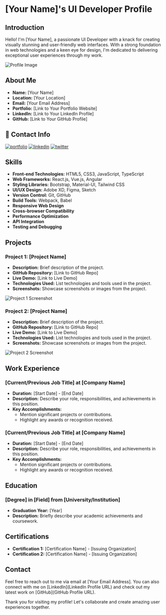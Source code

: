 # [Your Name]'s UI Developer Profile

## Introduction

Hello! I'm [Your Name], a passionate UI Developer with a knack for creating visually stunning and user-friendly web interfaces. With a strong foundation in web technologies and a keen eye for design, I'm dedicated to delivering exceptional user experiences through my work.

![Profile Image](profile-image.jpg)

## About Me

- **Name:** [Your Name]
- **Location:** [Your Location]
- **Email:** [Your Email Address]
- **Portfolio:** [Link to Your Portfolio Website]
- **LinkedIn:** [Link to Your LinkedIn Profile]
- **GitHub:** [Link to Your GitHub Profile]
## 🔗 Contact Info
[![portfolio](https://img.shields.io/badge/my_portfolio-000?style=for-the-badge&logo=ko-fi&logoColor=white)](https://katherineoelsner.com/)
[![linkedin](https://img.shields.io/badge/linkedin-0A66C2?style=for-the-badge&logo=linkedin&logoColor=white)](https://www.linkedin.com/)
[![twitter](https://img.shields.io/badge/twitter-1DA1F2?style=for-the-badge&logo=twitter&logoColor=white)](https://twitter.com/)


## Skills

- **Front-end Technologies:** HTML5, CSS3, JavaScript, TypeScript
- **Web Frameworks:** React.js, Vue.js, Angular
- **Styling Libraries:** Bootstrap, Material-UI, Tailwind CSS
- **UI/UX Design:** Adobe XD, Figma, Sketch
- **Version Control:** Git, GitHub
- **Build Tools:** Webpack, Babel
- **Responsive Web Design**
- **Cross-browser Compatibility**
- **Performance Optimization**
- **API Integration**
- **Testing and Debugging**

## Projects

### Project 1: [Project Name]

- **Description:** Brief description of the project.
- **GitHub Repository:** [Link to GitHub Repo]
- **Live Demo:** [Link to Live Demo]
- **Technologies Used:** List technologies and tools used in the project.
- **Screenshots:** Showcase screenshots or images from the project.

![Project 1 Screenshot](project1-screenshot.jpg)

### Project 2: [Project Name]

- **Description:** Brief description of the project.
- **GitHub Repository:** [Link to GitHub Repo]
- **Live Demo:** [Link to Live Demo]
- **Technologies Used:** List technologies and tools used in the project.
- **Screenshots:** Showcase screenshots or images from the project.

![Project 2 Screenshot](project2-screenshot.jpg)

## Work Experience

### [Current/Previous Job Title] at [Company Name]

- **Duration:** [Start Date] - [End Date]
- **Description:** Describe your role, responsibilities, and achievements in this position.
- **Key Accomplishments:**
  - Mention significant projects or contributions.
  - Highlight any awards or recognition received.

### [Current/Previous Job Title] at [Company Name]

- **Duration:** [Start Date] - [End Date]
- **Description:** Describe your role, responsibilities, and achievements in this position.
- **Key Accomplishments:**
  - Mention significant projects or contributions.
  - Highlight any awards or recognition received.

## Education

### [Degree] in [Field] from [University/Institution]

- **Graduation Year:** [Year]
- **Description:** Briefly describe your academic achievements and coursework.

## Certifications

- **Certification 1:** [Certification Name] - [Issuing Organization]
- **Certification 2:** [Certification Name] - [Issuing Organization]

## Contact

Feel free to reach out to me via email at [Your Email Address]. You can also connect with me on [LinkedIn](LinkedIn Profile URL) and check out my latest work on [GitHub](GitHub Profile URL).

Thank you for visiting my profile! Let's collaborate and create amazing user experiences together.
